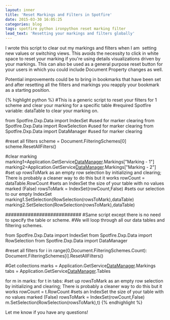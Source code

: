 ```yaml
---
layout: inner
title: 'Reset Markings and Filters in Spotfire'
date: 2015-03-30 16:05:25
categories: blog
tags: spotfire python ironpython reset marking filter
lead_text: 'Resetting your markings and filters globally'
---
```


I wrote this script to clear out my markings and filters when I am  setting new values or switching views. This avoids the necessity to click in white space to reset your marking if you're using details visualizations driven by your markings. This can also be used as a general purpose reset button for your users in which you could include Document Property changes as well.

Potential improvements could be to bring in bookmarks that have been set and after resetting all the filters and markings you reapply your bookmark as a starting position.

{% highlight python %}
#This is a generic script to reset your filters for 1 scheme and clear your marking for a specific table
#required Spotfire variable: dataTable to clear your marking on.

from Spotfire.Dxp.Data import IndexSet #used for marker clearing
from Spotfire.Dxp.Data import RowSelection #used for marker clearing
from Spotfire.Dxp.Data import DataManager #used for marker clearing

#reset all filters
scheme = Document.FilteringSchemes[0]
scheme.ResetAllFilters()

#clear marking
marking1=Application.GetService[DataManager]().Markings["Marking - 1"]
marking2=Application.GetService[DataManager]().Markings["Marking - 2"]
#set up rowsToMark as an empty row selection by initializing and clearing; There is probably a cleaner way to do this but it works
rowCount = dataTable.RowCount
#sets an IndexSet the size of your table with no values marked (False)
rowsToMark = IndexSet(rowCount,False)
#sets our selection to our empty IndexSet
marking1.SetSelection(RowSelection(rowsToMark),dataTable)
marking2.SetSelection(RowSelection(rowsToMark),dataTable)

###########################
#Same script except there is no need to specify the table or scheme.
#We will loop through all our data tables and filtering schemes.

from Spotfire.Dxp.Data import IndexSet
from Spotfire.Dxp.Data import RowSelection
from Spotfire.Dxp.Data import DataManager

#reset all filters
for i in range(0,Document.FilteringSchemes.Count):
Document.FilteringSchemes[i].ResetAllFilters()

#Get collections
marks = Application.GetService[DataManager]().Markings
tabs = Application.GetService[DataManager]().Tables

for m in marks:
for t in tabs:
#set up rowsToMark as an empty row selection by initializing and clearing; There is probably a cleaner way to do this but it works
rowCount = t.RowCount
#sets an IndexSet the size of your table with no values marked (False)
rowsToMark = IndexSet(rowCount,False)
m.SetSelection(RowSelection(rowsToMark),t)
{% endhighlight %}

Let me know if you have any questions!